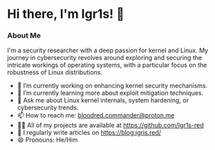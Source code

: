 # Hi there, I'm Igr1s! 👋
### About Me
I'm a security researcher with a deep passion for kernel and Linux. My journey in cybersecurity revolves around exploring and securing the intricate workings of operating systems, with a particular focus on the robustness of Linux distributions.

- 🔭 I’m currently working on enhancing kernel security mechanisms.
- 🌱 I’m currently learning more about exploit mitigation techniques.
- 💬 Ask me about Linux kernel internals, system hardening, or cybersecurity trends.
- 📫 How to reach me: bloodred.commander@proton.me
- 👨‍💻 All of my projects are available at https://github.com/Igr1s-red
- 📝 I regularly write articles on https://blog.igris.red/
- 😄 Pronouns: He/Him


